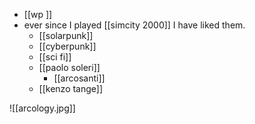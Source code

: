 - [[wp ]]
- ever since I played [[simcity 2000]] I have liked them.
	- [[solarpunk]]
	- [[cyberpunk]]
	- [[sci fi]]
	- [[paolo soleri]]
		- [[arcosanti]]
	- [[kenzo tange]]
	

![[arcology.jpg]]